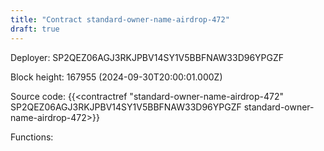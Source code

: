 ```yaml
---
title: "Contract standard-owner-name-airdrop-472"
draft: true
---
```

Deployer: SP2QEZ06AGJ3RKJPBV14SY1V5BBFNAW33D96YPGZF


 



Block height: 167955 (2024-09-30T20:00:01.000Z)

Source code: {{<contractref "standard-owner-name-airdrop-472" SP2QEZ06AGJ3RKJPBV14SY1V5BBFNAW33D96YPGZF standard-owner-name-airdrop-472>}}

Functions:


